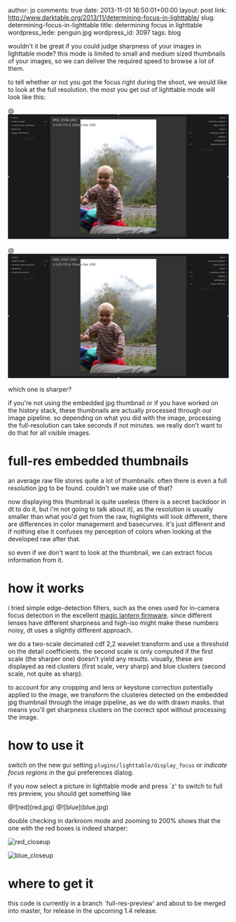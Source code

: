 author: jo
comments: true
date: 2013-11-01 16:50:01+00:00
layout: post
link: http://www.darktable.org/2013/11/determining-focus-in-lighttable/
slug: determining-focus-in-lighttable
title: determining focus in lighttable
wordpress_lede: penguin.jpg
wordpress_id: 3097
tags: blog

wouldn't it be great if you could judge sharpness of your images in lighttable mode? this mode is limited to small and medium sized thumbnails of your images, so we can deliver the required speed to browse a lot of them.

to tell whether or not you got the focus right during the shoot, we would like to look at the full resolution. the most you get out of lighttable mode will look like this:

@![image2](image2.jpg)

@![image1](image1.jpg)

which one is sharper?

if you're not using the embedded jpg thumbnail or if you have worked on the history stack, these thumbnails are actually processed through our image pipeline. so depending on what you did with the image, processing the full-resolution can take seconds if not minutes. we really don't want to do that for all visible images.




# full-res embedded thumbnails


an average raw file stores quite a lot of thumbnails. often there is even a full resolution jpg to be found. couldn't we make use of that?

now displaying this thumbnail is quite useless (there is a secret backdoor in dt to do it, but i'm not going to talk about it), as the resolution is usually smaller than what you'd get from the raw, highlights will look different, there are differences in color management and basecurves. it's just different and if nothing else it confuses my perception of colors when looking at the developed raw after that.

so even if we don't want to look at the thumbnail, we can extract focus information from it.




# how it works


i tried simple edge-detection filters, such as the ones used for in-camera focus detection in the excellent [magic lantern firmware](https://magiclantern.fm/). since different lenses have different sharpness and high-iso might make these numbers noisy, dt uses a slightly different approach.

we do a two-scale decimated cdf 2,2 wavelet transform and use a threshold on the detail coefficients. the second scale is only computed if the first scale (the sharper one) doesn't yield any results. visually, these are displayed as red clusters (first scale, very sharp) and blue clusters (second scale, not quite as sharp).

to account for any cropping and lens or keystone correction potentially applied to the image, we transform the clusteres detected on the embedded jpg thumbnail through the image pipeline, as we do with drawn masks. that means you'll get sharpness clusters on the correct spot without processing the image.


# how to use it


switch on the new gui setting `plugins/lighttable/display_focus` or _indicate focus regions_ in the gui preferences dialog.

if you now select a picture in lighttable mode and press `z' to switch to full res preview, you should get something like

<span style="display: table-row;">
<span style="display: table-cell">@![red](red.jpg)</span>
&nbsp;
<span style="display: table-cell">@![blue](blue.jpg)</span>
</span>

double checking in darkroom mode and zooming to 200% shows that the one with the red boxes is indeed sharper:

![red_closeup]({attach}red_closeup.jpg)

![blue_closeup]({attach}blue_closeup.jpg)


# where to get it


this code is currently in a branch `full-res-preview' and about to be merged into master, for release in the upcoming 1.4 release.


